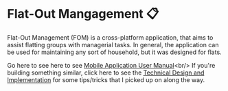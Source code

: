 # Flat-Out Mangagement 📋

Flat-Out Management (FOM) is a cross-platform application, that aims to assist flatting groups with managerial tasks. In general, the application can be used for maintaining any sort of household, but it was designed for flats.<br/>

Go here to see here to see [Mobile Application User Manual]([https://github.com/HonsonCooky/Flat-Out-Management/tree/main/flat_out_app](https://github.com/HonsonCooky/Flat-Out-Management/wiki/User-Manual))<br/>
If you're building something similar, click here to see the [Technical Design and Implementation]([https://github.com/HonsonCooky/Flat-Out-Management/tree/main/flat_out_api](https://github.com/HonsonCooky/Flat-Out-Management/wiki/Technical-Overview)) for some tips/tricks that I picked up on along the way.
